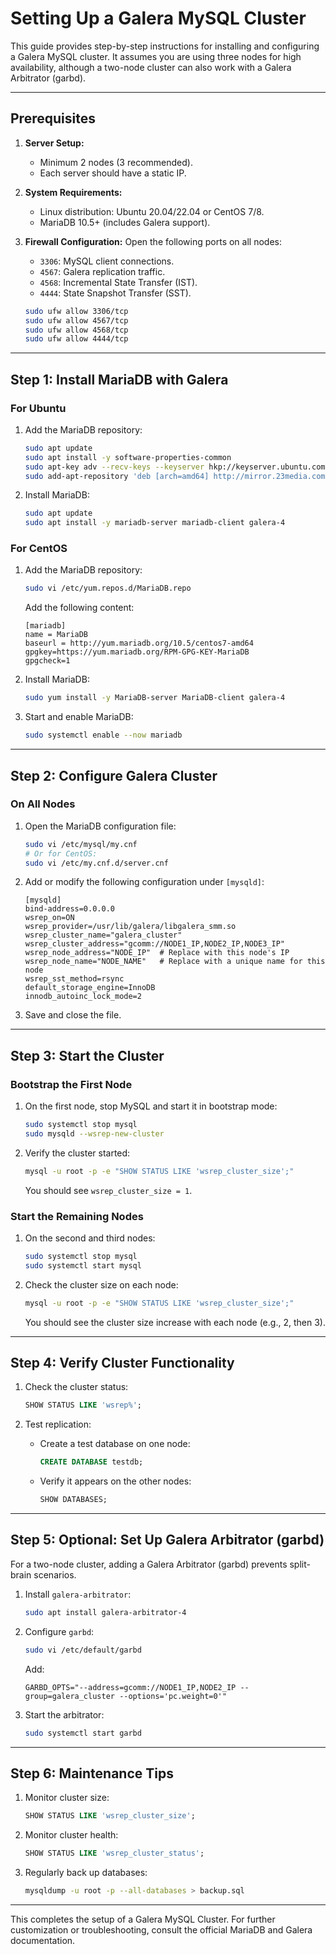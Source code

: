 # Setting Up a Galera MySQL Cluster

This guide provides step-by-step instructions for installing and configuring a Galera MySQL cluster. It assumes you are using three nodes for high availability, although a two-node cluster can also work with a Galera Arbitrator (garbd).

---

## Prerequisites

1. **Server Setup:**
   - Minimum 2 nodes (3 recommended).
   - Each server should have a static IP.

2. **System Requirements:**
   - Linux distribution: Ubuntu 20.04/22.04 or CentOS 7/8.
   - MariaDB 10.5+ (includes Galera support).

3. **Firewall Configuration:**
   Open the following ports on all nodes:
   - `3306`: MySQL client connections.
   - `4567`: Galera replication traffic.
   - `4568`: Incremental State Transfer (IST).
   - `4444`: State Snapshot Transfer (SST).

   ```bash
   sudo ufw allow 3306/tcp
   sudo ufw allow 4567/tcp
   sudo ufw allow 4568/tcp
   sudo ufw allow 4444/tcp
   ```

---

## Step 1: Install MariaDB with Galera

### For Ubuntu

1. Add the MariaDB repository:
   ```bash
   sudo apt update
   sudo apt install -y software-properties-common
   sudo apt-key adv --recv-keys --keyserver hkp://keyserver.ubuntu.com:80 0xF1656F24C74CD1D8
   sudo add-apt-repository 'deb [arch=amd64] http://mirror.23media.com/mariadb/repo/10.5/ubuntu focal main'
   ```

2. Install MariaDB:
   ```bash
   sudo apt update
   sudo apt install -y mariadb-server mariadb-client galera-4
   ```

### For CentOS

1. Add the MariaDB repository:
   ```bash
   sudo vi /etc/yum.repos.d/MariaDB.repo
   ```
   Add the following content:
   ```plaintext
   [mariadb]
   name = MariaDB
   baseurl = http://yum.mariadb.org/10.5/centos7-amd64
   gpgkey=https://yum.mariadb.org/RPM-GPG-KEY-MariaDB
   gpgcheck=1
   ```

2. Install MariaDB:
   ```bash
   sudo yum install -y MariaDB-server MariaDB-client galera-4
   ```

3. Start and enable MariaDB:
   ```bash
   sudo systemctl enable --now mariadb
   ```

---

## Step 2: Configure Galera Cluster

### On All Nodes

1. Open the MariaDB configuration file:
   ```bash
   sudo vi /etc/mysql/my.cnf
   # Or for CentOS:
   sudo vi /etc/my.cnf.d/server.cnf
   ```

2. Add or modify the following configuration under `[mysqld]`:
   ```plaintext
   [mysqld]
   bind-address=0.0.0.0
   wsrep_on=ON
   wsrep_provider=/usr/lib/galera/libgalera_smm.so
   wsrep_cluster_name="galera_cluster"
   wsrep_cluster_address="gcomm://NODE1_IP,NODE2_IP,NODE3_IP"
   wsrep_node_address="NODE_IP"  # Replace with this node's IP
   wsrep_node_name="NODE_NAME"   # Replace with a unique name for this node
   wsrep_sst_method=rsync
   default_storage_engine=InnoDB
   innodb_autoinc_lock_mode=2
   ```

3. Save and close the file.

---

## Step 3: Start the Cluster

### Bootstrap the First Node

1. On the first node, stop MySQL and start it in bootstrap mode:
   ```bash
   sudo systemctl stop mysql
   sudo mysqld --wsrep-new-cluster
   ```

2. Verify the cluster started:
   ```bash
   mysql -u root -p -e "SHOW STATUS LIKE 'wsrep_cluster_size';"
   ```
   You should see `wsrep_cluster_size = 1`.

### Start the Remaining Nodes

1. On the second and third nodes:
   ```bash
   sudo systemctl stop mysql
   sudo systemctl start mysql
   ```

2. Check the cluster size on each node:
   ```bash
   mysql -u root -p -e "SHOW STATUS LIKE 'wsrep_cluster_size';"
   ```
   You should see the cluster size increase with each node (e.g., 2, then 3).

---

## Step 4: Verify Cluster Functionality

1. Check the cluster status:
   ```sql
   SHOW STATUS LIKE 'wsrep%';
   ```

2. Test replication:
   - Create a test database on one node:
     ```sql
     CREATE DATABASE testdb;
     ```
   - Verify it appears on the other nodes:
     ```sql
     SHOW DATABASES;
     ```

---

## Step 5: Optional: Set Up Galera Arbitrator (garbd)

For a two-node cluster, adding a Galera Arbitrator (garbd) prevents split-brain scenarios.

1. Install `galera-arbitrator`:
   ```bash
   sudo apt install galera-arbitrator-4
   ```

2. Configure `garbd`:
   ```bash
   sudo vi /etc/default/garbd
   ```
   Add:
   ```plaintext
   GARBD_OPTS="--address=gcomm://NODE1_IP,NODE2_IP --group=galera_cluster --options='pc.weight=0'"
   ```

3. Start the arbitrator:
   ```bash
   sudo systemctl start garbd
   ```

---

## Step 6: Maintenance Tips

1. Monitor cluster size:
   ```sql
   SHOW STATUS LIKE 'wsrep_cluster_size';
   ```

2. Monitor cluster health:
   ```sql
   SHOW STATUS LIKE 'wsrep_cluster_status';
   ```

3. Regularly back up databases:
   ```bash
   mysqldump -u root -p --all-databases > backup.sql
   ```

---

This completes the setup of a Galera MySQL Cluster. For further customization or troubleshooting, consult the official MariaDB and Galera documentation.

